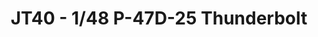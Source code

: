---
layout: product
title: " JT40 - 1/48 P-47D-25 Thunderbolt"
price: "3700" 
desc: "Maketa"
img_path: "/assets/img/HASE 09140.webp"
brand: "Hasegawa"
available: false
special_offer: false
new: false
soon: false
cat: "010000"
subcat: "015700"
subsubcat: "0N/A"
sifra: "HASE 09140"
popular: false
spec: false
---